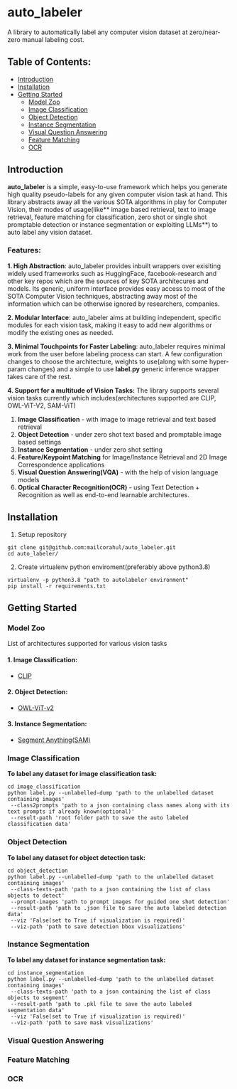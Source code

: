# auto_labeler
A library to automatically label any computer vision dataset at zero/near-zero manual labeling cost.

## Table of Contents:

- [Introduction](#introduction)
- [Installation](#installation)
- [Getting Started](#getting-started)
    - [Model Zoo](#model-zoo)
    - [Image Classification](#image-classification)
    - [Object Detection](#object-detection)
    - [Instance Segmentation](#instance-segmentation)
    - [Visual Question Answering](#visual-question-answering)
    - [Feature Matching](#feature-matching)
    - [OCR](#ocr)


## Introduction

**auto_labeler** is a simple, easy-to-use framework which helps you generate high quality pseudo-labels for any given computer vision task at hand. This library abstracts away all the various SOTA algorithms in play for Computer Vision, their modes of usage(like** image based retrieval, text to image retrieval, feature matching for classification, zero shot or single shot promptable detection or instance segmentation or exploiting LLMs**) to auto label any vision dataset.

### Features:

**1. High Abstraction**:
auto_labeler provides inbuilt wrappers over exisiting widely used frameworks such as HuggingFace, facebook-research and other key repos which are the sources of key SOTA architecures and models. Its generic, uniform interface provides easy access to most of the SOTA Computer Vision techniques, abstracting away most of the information which can be otherwise ignored by researchers, companies.

**2. Modular Interface**:
auto_labeler aims at building independent, specific modules for each vision task, making it easy to add new algorithms or modify the existing ones as needed.

**3. Minimal Touchpoints for Faster Labeling**:
auto_labeler requires minimal work from the user before labeling process can start. A few configuration changes to choose the architecture, weights to use(along with some hyper-param changes) and a simple to use **label.py** generic inference wrapper takes care of the rest.

**4. Support for a multitude of Vision Tasks:**
The library supports several vision tasks currently which includes(architectures supported are CLIP, OWL-ViT-V2, SAM-ViT)
1. **Image Classification** - with image to image retrieval and text based retrieval
2. **Object Detection** - under zero shot text based and promptable image based settings
3. **Instance Segmentation** - under zero shot setting
4. **Feature/Keypoint Matching** for Image/Instance Retrieval and 2D Image Correspondence applications
5. **Visual Question Answering(VQA)** - with the help of vision language models
6. **Optical Character Recognition(OCR)** - using Text Detection + Recognition as well as end-to-end learnable architectures.

## Installation

1. Setup repository

```
git clone git@github.com:mailcorahul/auto_labeler.git
cd auto_labeler/
```

2. Create virtualenv python enviroment(preferably above python3.8)
```
virtualenv -p python3.8 "path to autolabeler environment"
pip install -r requirements.txt
```

## Getting Started

### Model Zoo

List of architectures supported for various vision tasks

#### 1. Image Classification:
- [CLIP](https://github.com/mlfoundations/open_clip)

#### 2. Object Detection:
- [OWL-ViT-v2](https://huggingface.co/docs/transformers/model_doc/owlvit)

#### 3. Instance Segmentation:
- [Segment Anything(SAM)](https://huggingface.co/docs/transformers/main/model_doc/sam)


### Image Classification

**To label any dataset for image classification task:**
```
cd image_classification
python label.py --unlabelled-dump 'path to the unlabelled dataset containing images'
 --class2prompts 'path to a json containing class names along with its text prompts if already known(optional)'
 --result-path 'root folder path to save the auto labeled classification data'
```

### Object Detection

**To label any dataset for object detection task:**
```
cd object_detection
python label.py --unlabelled-dump 'path to the unlabelled dataset containing images'
 --class-texts-path 'path to a json containing the list of class objects to detect'
 --prompt-images 'path to prompt images for guided one shot detection'
 --result-path 'path to .json file to save the auto labeled detection data'
 --viz 'False(set to True if visualization is required)'
 --viz-path 'path to save detection bbox visualizations'
```

### Instance Segmentation

**To label any dataset for instance segmentation task:**
```
cd instance_segmentation
python label.py --unlabelled-dump 'path to the unlabelled dataset containing images'
 --class-texts-path 'path to a json containing the list of class objects to segment'
 --result-path 'path to .pkl file to save the auto labeled segmentation data'
 --viz 'False(set to True if visualization is required)'
 --viz-path 'path to save mask visualizations'
```

### Visual Question Answering


### Feature Matching


### OCR



